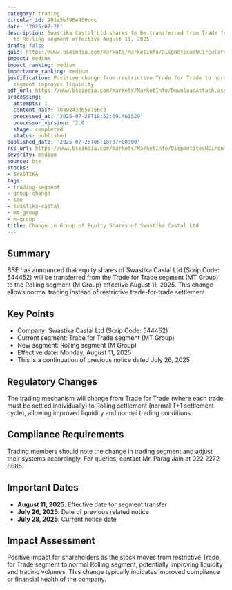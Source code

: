 ```yaml
---
category: trading
circular_id: 991e5bf96e450cdc
date: '2025-07-28'
description: Swastika Castal Ltd shares to be transferred from Trade for Trade segment
  to Rolling segment effective August 11, 2025.
draft: false
guid: https://www.bseindia.com/markets/MarketInfo/DispNoticesNCirculars.aspx?Noticeid={E64A83C2-67D8-4D6E-A588-EE04FC581F34}&noticeno=20250728-1&dt=07/28/2025&icount=1&totcount=68&flag=0
impact: medium
impact_ranking: medium
importance_ranking: medium
justification: Positive change from restrictive Trade for Trade to normal Rolling
  segment improves liquidity
pdf_url: https://www.bseindia.com/markets/MarketInfo/DownloadAttach.aspx?id=20250728-1&attachedId=
processing:
  attempts: 1
  content_hash: 7ba9243d65e756c3
  processed_at: '2025-07-28T18:52:09.461529'
  processor_version: '2.0'
  stage: completed
  status: published
published_date: '2025-07-28T06:18:37+00:00'
rss_url: https://www.bseindia.com/markets/MarketInfo/DispNoticesNCirculars.aspx?Noticeid={E64A83C2-67D8-4D6E-A588-EE04FC581F34}&noticeno=20250728-1&dt=07/28/2025&icount=1&totcount=68&flag=0
severity: medium
source: bse
stocks:
- SWASTIKA
tags:
- trading-segment
- group-change
- sme
- swastika-castal
- mt-group
- m-group
title: Change in Group of Equity Shares of Swastika Castal Ltd
---
```


## Summary

BSE has announced that equity shares of Swastika Castal Ltd (Scrip Code: 544452) will be transferred from the Trade for Trade segment (MT Group) to the Rolling segment (M Group) effective August 11, 2025. This change allows normal trading instead of restrictive trade-for-trade settlement.

## Key Points

- Company: Swastika Castal Ltd (Scrip Code: 544452)
- Current segment: Trade for Trade segment (MT Group)
- New segment: Rolling segment (M Group)
- Effective date: Monday, August 11, 2025
- This is a continuation of previous notice dated July 26, 2025

## Regulatory Changes

The trading mechanism will change from Trade for Trade (where each trade must be settled individually) to Rolling settlement (normal T+1 settlement cycle), allowing improved liquidity and normal trading conditions.

## Compliance Requirements

Trading members should note the change in trading segment and adjust their systems accordingly. For queries, contact Mr. Parag Jain at 022 2272 8685.

## Important Dates

- **August 11, 2025**: Effective date for segment transfer
- **July 26, 2025**: Date of previous related notice
- **July 28, 2025**: Current notice date

## Impact Assessment

Positive impact for shareholders as the stock moves from restrictive Trade for Trade segment to normal Rolling segment, potentially improving liquidity and trading volumes. This change typically indicates improved compliance or financial health of the company.
